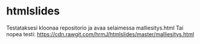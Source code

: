 # htmlslides

Testataksesi kloonaa repositorio ja avaa selaimessa malliesitys.html 
Tai nopea testi: https://cdn.rawgit.com/hrmJ/htmlslides/master/malliesitys.html

